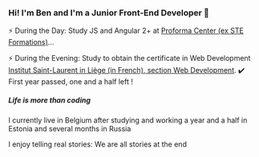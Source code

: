 ### Hi! I'm Ben and I'm a Junior Front-End Developer 👋

⚡ During the Day: Study JS and Angular 2+ at [Proforma Center (ex STE Formations)](http://buzz4job.be/proforma/agile-developer-full-stack-javascript/)...

⚡ During the Evening: Study to obtain the certificate in Web Development [Institut Saint-Laurent in Liège (in French), section Web Development](https://www.isl.be/portfolio_item/formation-liege-web-developer-webmaster/ ). :heavy_check_mark: First year passed, one and a half left !



#####  Life is more than coding
I currently live in Belgium after studying and working a year and a half in Estonia and several months in Russia

I enjoy telling real stories: We are all stories at the end


<!--
**BenoitMayeur/BenoitMayeur** is a ✨ _special_ ✨ repository because its `README.md` (this file) appears on your GitHub profile.

Here are some ideas to get you started:

- 🔭 I’m currently working on ...
- 🌱 I’m currently learning ...
- 👯 I’m looking to collaborate on ...
- 🤔 I’m looking for help with ...
- 💬 Ask me about ...
- 📫 How to reach me: ...
- 😄 Pronouns: ...
- ⚡ Fun fact: ...
-->
